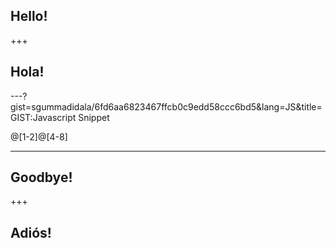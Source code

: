 ## Hello!

+++

## Hola!

---?gist=sgummadidala/6fd6aa6823467ffcb0c9edd58ccc6bd5&lang=JS&title=GIST:Javascript Snippet

@[1-2]@[4-8]

---
## Goodbye!

+++

## Adiós!
